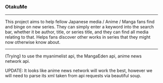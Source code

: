 ### OtakuMe ###

---

This project aims to help fellow Japanese media / Anime / Manga fans find and
binge on new series. They can simply enter a keyword into the search bar,
whether it be author, title, or series title, and they can find all media
relating to that. Helps fans discover other works in series that they might now
otherwise know about. 

---

(Trying) to use the myanimelist api, the MangaEden api, anime news network api. 

UPDATE: It looks like anime news network will work the best, however we will
need to parse its xml taken from api requests via beautiful soup. 

